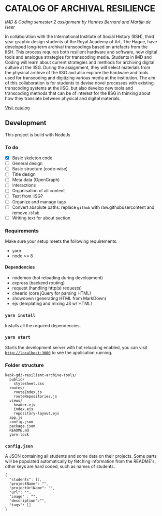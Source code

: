 # **CATALOG OF ARCHIVAL RESILIENCE**
_IMD & Coding semester 2 assignment by Hannes Bernard and Martijn de Heer_

In collaboration with the International Institute of Social History (IISH), third year graphic design students of the Royal Academy of Art, The Hague, have developed long-term archival transcodings based on artefacts from the IISH. This process requires both resilient hardware and software, new digital tools and analogue strategies for transcoding media. Students in IMD and Coding will learn about current strategies and methods for archiving digital culture at the IISG. During the assignment, they will select materials from the physical archive of the IISG and also explore the hardware and tools used for transcoding and digitizing various media at the institution. The aim of this collaboration is for students to devise novel processes with existing transcoding systems at the IISG, but also develop new tools and transcoding methods that can be of interest for the IISG in thinking about how they translate between physical and digital materials.

[Visit catalog](https://catalog-of-archival-resilience.herokuapp.com/)

## Development
This project is build with NodeJs.

### To do

- [x] Basic skeleton code 
- [ ] General design
- [ ] Basic structure (code-wise)
- [ ] Title design
- [ ] Meta data (OpenGraph)
- [ ] Interactions
- [ ] Organisation of all content
- [ ] Text from IISG?
- [ ] Organize and manage tags
- [ ] Convert absolute paths: replace `github` with raw.githubusercontent and remove `/blob`
- [ ] Writing text for about section

### Requirements
Make sure your setup meets the following requirements:

- yarn
- node >= 8

#### Dependencies

- nodemon (hot reloading during development)
- express (backend routing)
- request (handling http(s) requests)
- cheerio (core jQuery for parsing HTML)
- showdown (generating HTML from MarkDown)
- ejs (templating and mixing JS w/ HTML)

### `yarn install`

Installs all the required dependencies.

### `yarn start`
Starts the development server with hot reloading enabled, you can visit [`http://localhost:3000`](http://localhost:3000) to see the application running.

### Folder structure
```
kabk-gd3-resilient-archive-tools/
  public/
    stylesheet.css
  routes/
    routeIndex.js
    routeRepositories.js
  views/
    header.ejs
    index.ejs
    repository-layout.ejs
  app.js
  config.json
  package.json
  README.md
  yarn.lock
```
### `config.json`
A JSON containing all students and some data on their projects. Some parts will be populated automatically by fetching information from the README's, other keys are hard coded, such as names of students.

```
{
  "students": [],
  "projectName": "",
  "projectUrlName": "",
  "url": "",
  "image" : "",
  "description":"",
  "tags": []
}
```
